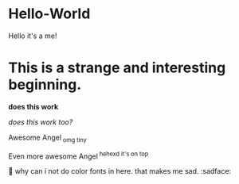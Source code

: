 # Hello-World
Hello it's a me!
<h1>This is a strange and interesting beginning.</h1>

<b> does this work </b>

<i> does this work too? </i>

Awesome Angel<sub> omg tiny </sub>

Even more awesome Angel<sup> hehexd it's on top </sup>

:thinking: why can i not do color fonts in here. that makes me sad. :sadface:

